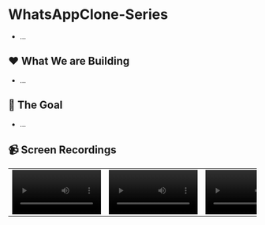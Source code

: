 # WhatsAppClone-Series
- ...

## ❤️ What We are Building
- ...

## 🎯 The Goal
- ...

## 📹 Screen Recordings
| | | |
| :-: | :-: | :-: |
<video src='https://github.com/user-attachments/assets/fdea7b1b-6933-41a2-913c-2550223b12d2' width=180/> | <video src='' width=180/> | <video src='' width=180/>
